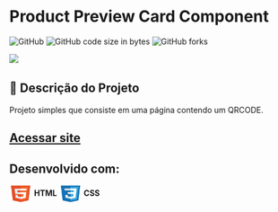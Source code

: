 # Product Preview Card Component

 
![GitHub](https://img.shields.io/github/license/MatheusFelipeRuiz/Product-Preview-Card-Component)
![GitHub code size in bytes](https://img.shields.io/github/languages/code-size/MatheusFelipeRuiz/Product-Preview-Card-Component)
![GitHub forks](https://img.shields.io/github/forks/MatheusFelipeRuiz/Product-Preview-Card-Component?style=social)


![](src/printProductPreviewCardComponent.png)



## :memo: Descrição do Projeto

Projeto simples que consiste em uma página contendo um QRCODE.

## [Acessar site](https://matheusfeliperuiz.github.io/Product-Preview-Card-Component/)

##  Desenvolvido com: 

<img align="center" alt="HTML" height="30" width="40" src="https://raw.githubusercontent.com/devicons/devicon/master/icons/html5/html5-original.svg"> <strong> HTML</strong>
<img align="center" alt="CSS" height="30" width="40" src="https://raw.githubusercontent.com/devicons/devicon/master/icons/css3/css3-original.svg"> <strong>CSS</strong>

